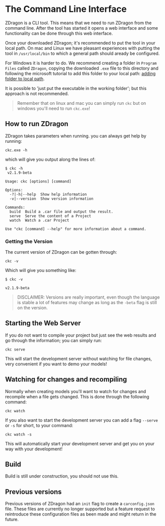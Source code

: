 # The Command Line Interface

ZDragon is a CLI tool. This means that we need to run ZDragon from the command line. After the tool
has started it opens a web interface and some functionality can be done through this web interface.

Once your downloaded ZDragon; it's recommended to put the tool in your local path. On mac and Linux
we have pleasant experiences with putting the tool in `/usr/local/bin` to which a general path
should aready be configured.

For Windows it is harder to do. We recommend creating a folder in `Program Files` called `ZDragon`,
copying the downloaded `.exe` file to this directory and following the microsoft tutorial to add
this folder to your local path:
[adding folder to local path](<https://docs.microsoft.com/en-us/previous-versions/office/developer/sharepoint-2010/ee537574(v%3Doffice.14)>).

It is possible to 'just put the executable in the working folder'; but this approach is not
recommended.

> Remember that on linux and mac you can simply run `ckc` but on windows you'll need to run
> `ckc.exe`!

## How to run ZDragon

ZDragon takes parameters when running. you can always get help by running:

```
ckc.exe -h
```

which will give you output along the lines of:

```
$ ckc -h
 v2.1.9-beta

Usage: ckc [options] [command]

Options:
  -?|-h|--help  Show help information
  -v|--version  Show version information

Commands:
  build  Build a .car file and output the result.
  serve  Serve the content of a Project
  watch  Watch a .car Project

Use "ckc [command] --help" for more information about a command.
```

### Getting the Version

The current version of ZDragon can be gotten through:

```
ckc -v
```

Which will give you something like:

```
$ ckc -v

v2.1.9-beta
```

> DISCLAIMER: Versions are really important, even though the language is stable a lot of features
> may change as long as the `-beta` flag is still on the version.

## Starting the Web Server

If you do not want to compile your project but just see the web results and go through the
information; you can simply run:

```
ckc serve
```

This will start the development server without watching for file changes, very convenient if you
want to demo your models!

## Watching for changes and recompiling

Normally when creating models you'll want to watch for changes and recompile when a file gets
changed. This is done through the following command:

```
ckc watch
```

If you also want to start the development server you can add a flag `--serve` or `-s` for short, to
your command:

```
ckc watch -s
```

This will automatically start your development server and get you on your way with your development!

## Build

Build is still under construction, you should not use this.

## Previous versions

Previous versions of ZDragon had an `init` flag to create a `carconfig.json` file. These files are
currently no longer supported but a feature request to reintroduce these configuration files as been
made and might return in the future.
